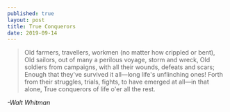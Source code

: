 ```yaml
---
published: true
layout: post
title: True Conquerors
date: 2019-09-14
---
```

>Old farmers, travellers, workmen (no matter
how crippled or bent),
Old sailors, out of many a perilous voyage,
storm and wreck,
Old soldiers from campaigns, with all their
wounds, defeats and scars;
Enough that they've survived it all—long life's
unflinching ones!
Forth from their struggles, trials, fights, to have
emerged at all—in that alone,
True conquerors of life o'er all the rest.

*-Walt Whitman*
